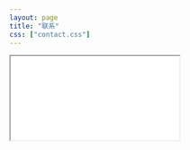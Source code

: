 ```yaml
---
layout: page
title: "联系"
css: ["contact.css"]
---
```

<div class="col s12">
  <div class="icontain">
    <iframe src="{{site.contact_url}}">github</iframe>
  </div>
</div>